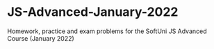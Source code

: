 # JS-Advanced-January-2022
 Homework, practice and exam problems for the SoftUni JS Advanced Course (January 2022)
